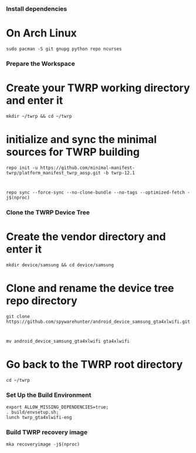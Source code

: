 ### Install dependencies 

# On Arch Linux
    sudo pacman -S git gnupg python repo ncurses

### Prepare the Workspace 

# Create your TWRP working directory and enter it 
    mkdir ~/twrp && cd ~/twrp
    
# initialize and sync the minimal sources for TWRP building
    repo init -u https://github.com/minimal-manifest-twrp/platform_manifest_twrp_aosp.git -b twrp-12.1     
#
    repo sync --force-sync --no-clone-bundle --no-tags --optimized-fetch -j$(nproc)
    
### Clone the TWRP Device Tree

# Create the vendor directory and enter it 
    mkdir device/samsung && cd device/samsung
    
# Clone and rename the device tree repo directory
    git clone https://github.com/spywarehunter/android_device_samsung_gta4xlwifi.git
#
    mv android_device_samsung_gta4xlwifi gta4xlwifi
    
# Go back to the TWRP root directory
    cd ~/twrp

### Set Up the Build Environment 
    export ALLOW_MISSING_DEPENDENCIES=true; 
    . build/envsetup.sh; 
    lunch twrp_gta4xlwifi-eng
    
### Build TWRP recovery image 
    mka recoveryimage -j$(nproc)
